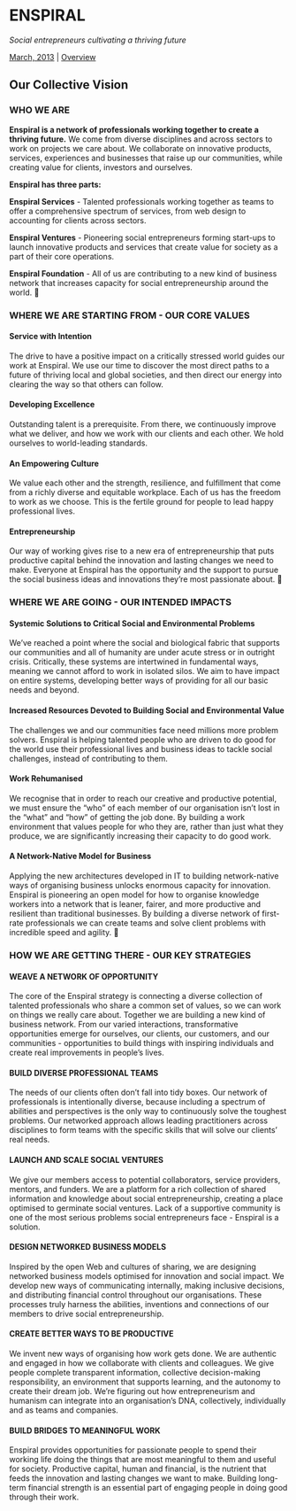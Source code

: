 ENSPIRAL
========
*Social entrepreneurs cultivating a thriving future*

[March, 2013](https://www.loomio.org/d/gpGrn1he/strategic-communications-document-approval) | [Overview](https://github.com/enspiral/agreements/blob/master/README.md)

## Our Collective Vision

### WHO WE ARE

**Enspiral is a network of professionals working together to create a thriving future.**  We come from diverse disciplines and across sectors to work on projects we care about.  We collaborate on innovative products, services, experiences and businesses that raise up our communities, while creating value for clients, investors and ourselves.

**Enspiral has three parts:**

**Enspiral Services** -  Talented professionals working together as teams to offer a comprehensive spectrum of services, from web design to accounting for clients across sectors.

**Enspiral Ventures** - Pioneering social entrepreneurs forming start-ups to launch innovative products and services that create value for society as a part of their core operations.

**Enspiral Foundation** - All of us are contributing to a new kind of business network that increases capacity for social entrepreneurship around the world.

### WHERE WE ARE STARTING FROM - OUR CORE VALUES

#### Service with Intention
The drive to have a positive impact on a critically stressed world guides our work at Enspiral.  We use our time to discover the most direct paths to a future of thriving local and global societies, and then direct our energy into clearing the way so that others can follow.

#### Developing Excellence
Outstanding talent is a prerequisite. From there, we continuously improve what we deliver, and how we work with our clients and each other. We hold ourselves to world-leading standards.   

#### An Empowering Culture
We value each other and the strength, resilience, and fulfillment that come from a richly diverse and equitable workplace. Each of us has the freedom to work as we choose.  This is the fertile ground for people to lead happy professional lives.

#### Entrepreneurship
Our way of working gives rise to a new era of entrepreneurship that puts productive capital behind the innovation and lasting changes we need to make. Everyone at Enspiral has the opportunity and the support to pursue the social business ideas and innovations they’re most passionate about.

### WHERE WE ARE GOING - OUR INTENDED IMPACTS

#### Systemic Solutions to Critical Social and Environmental Problems
We’ve reached a point where the social and biological fabric that supports our communities and all of humanity are under acute stress or in outright crisis. Critically, these systems are intertwined in fundamental ways, meaning we cannot afford to work in isolated silos. We aim to have impact on entire systems, developing better ways of providing for all our basic needs and beyond.

#### Increased Resources Devoted to Building Social and Environmental Value
The challenges we and our communities face need millions more problem solvers. Enspiral is helping talented people who are driven to do good for the world use their professional lives and business ideas to tackle social challenges, instead of contributing to them.

#### Work Rehumanised
We recognise that in order to reach our creative and productive potential, we must ensure the “who” of each member of our organisation isn’t lost in the “what” and “how” of getting the job done. By building a work environment that values people for who they are, rather than just what they produce, we are significantly increasing their capacity to do good work.  

#### A Network-Native Model for Business
Applying the new architectures developed in IT to building network-native ways of organising business unlocks enormous capacity for innovation. Enspiral is pioneering an open model for how to organise knowledge workers into a network that is leaner, fairer, and more productive and resilient than traditional businesses.  By building a diverse network of first-rate professionals we can create teams and solve client problems with incredible speed and agility.

### HOW WE ARE GETTING THERE - OUR KEY STRATEGIES

#### WEAVE A NETWORK OF OPPORTUNITY
The core of the Enspiral strategy is connecting a diverse collection of talented professionals who share a common set of values, so we can work on things we really care about. Together we are building a new kind of business network.  From our varied interactions, transformative opportunities emerge for ourselves, our clients, our customers, and our communities - opportunities to build things with inspiring individuals and create real improvements in people’s lives.

#### BUILD DIVERSE PROFESSIONAL TEAMS
The needs of our clients often don’t fall into tidy boxes.  Our network of professionals is intentionally diverse, because including a spectrum of abilities and perspectives is the only way to continuously solve the toughest problems.  Our networked approach allows leading practitioners across disciplines to form teams with the specific skills that will solve our clients’ real needs.  

#### LAUNCH AND SCALE SOCIAL VENTURES
We give our members access to potential collaborators, service providers, mentors, and funders. We are a platform for a rich collection of shared information and knowledge about social entrepreneurship, creating a place optimised to germinate social ventures. Lack of a supportive community is one of the most serious problems social entrepreneurs face - Enspiral is a solution.

#### DESIGN NETWORKED BUSINESS MODELS
Inspired by the open Web and cultures of sharing, we are designing networked business models optimised for innovation and social impact. We develop new ways of communicating internally, making inclusive decisions, and distributing financial control throughout our organisations.  These processes truly harness the abilities, inventions and connections of our members to drive social entrepreneurship.

#### CREATE BETTER WAYS TO BE PRODUCTIVE
We invent new ways of organising how work gets done. We are authentic and engaged in how we collaborate with clients and colleagues. We give people complete transparent information, collective decision-making responsibility, an environment that supports learning, and the autonomy to create their dream job. We’re figuring out how entrepreneurism and humanism can integrate into an organisation’s DNA, collectively, individually and as teams and companies.

#### BUILD BRIDGES TO MEANINGFUL WORK
Enspiral provides opportunities for passionate people to spend their working life doing the things that are most meaningful to them and useful for society. Productive capital, human and financial, is the nutrient that feeds the innovation and lasting changes we want to make. Building long-term financial strength is an essential part of engaging people in doing good through their work.
